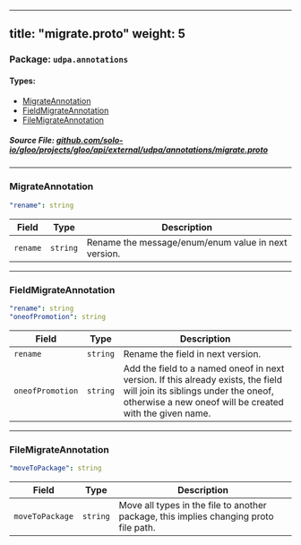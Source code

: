 
---
title: "migrate.proto"
weight: 5
---

<!-- Code generated by solo-kit. DO NOT EDIT. -->


### Package: `udpa.annotations` 
#### Types:


- [MigrateAnnotation](#migrateannotation)
- [FieldMigrateAnnotation](#fieldmigrateannotation)
- [FileMigrateAnnotation](#filemigrateannotation)
  



##### Source File: [github.com/solo-io/gloo/projects/gloo/api/external/udpa/annotations/migrate.proto](https://github.com/solo-io/gloo/blob/master/projects/gloo/api/external/udpa/annotations/migrate.proto)





---
### MigrateAnnotation



```yaml
"rename": string

```

| Field | Type | Description |
| ----- | ---- | ----------- | 
| `rename` | `string` | Rename the message/enum/enum value in next version. |




---
### FieldMigrateAnnotation



```yaml
"rename": string
"oneofPromotion": string

```

| Field | Type | Description |
| ----- | ---- | ----------- | 
| `rename` | `string` | Rename the field in next version. |
| `oneofPromotion` | `string` | Add the field to a named oneof in next version. If this already exists, the field will join its siblings under the oneof, otherwise a new oneof will be created with the given name. |




---
### FileMigrateAnnotation



```yaml
"moveToPackage": string

```

| Field | Type | Description |
| ----- | ---- | ----------- | 
| `moveToPackage` | `string` | Move all types in the file to another package, this implies changing proto file path. |





<!-- Start of HubSpot Embed Code -->
<script type="text/javascript" id="hs-script-loader" async defer src="//js.hs-scripts.com/5130874.js"></script>
<!-- End of HubSpot Embed Code -->
